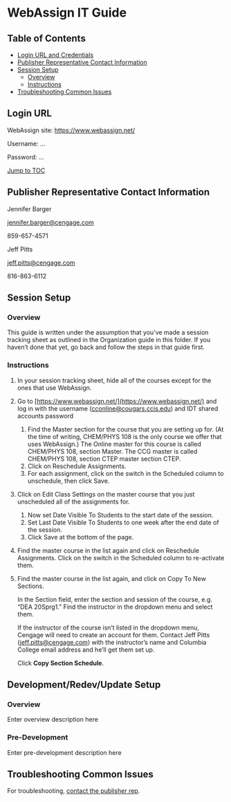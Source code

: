 # WebAssign IT Guide

## Table of Contents

* [Login URL and Credentials](#login-url)
* [Publisher Representative Contact Information](#publisher-representative-contact-information)
* [Session Setup](#session-setup)
    * [Overview](#overview)
    * [Instructions](#instructions)
* [Troubleshooting Common Issues](#troubleshooting-common-issues)

## Login URL

WebAssign site: <a href="https://www.webassign.net/" target="_blank" rel="noopener">https://www.webassign.net/</a>

Username: ...

Password: ...

[Jump to TOC](#toc)

## Publisher Representative Contact Information
Jennifer Barger

[jennifer.barger@cengage.com](mailto:jennifer.barger@cengage.com)

859-657-4571

Jeff Pitts

[jeff.pitts@cengage.com](mailto:jeff.pitts@cengage.com)

816-863-6112

## Session Setup

### Overview

This guide is written under the assumption that you’ve made a session tracking sheet as outlined in the Organization guide in this folder. If you haven’t done that yet, go back and follow the steps in that guide first.

### Instructions
1. In your session tracking sheet, hide all of the courses except for the ones that use WebAssign.
2. Go to [https://www.webassign.net/](https://www.webassign.net/) and log in with the username (cconline@cougars.ccis.edu) and IDT shared accounts password
    1. Find the Master section for the course that you are setting up for. (At the time of writing, CHEM/PHYS 108 is the only course we offer that uses WebAssign.) The Online master for this course is called CHEM/PHYS 108, section Master. The CCG master is called CHEM/PHYS 108, section CTEP master section CTEP.
    2. Click on Reschedule Assignments.
    3. For each assignment, click on the switch in the Scheduled column to unschedule, then click Save.
3. Click on Edit Class Settings on the master course that you just unscheduled all of the assignments for.
    1. Now set Date Visible To Students to the start date of the session.
    2. Set Last Date Visible To Students to one week after the end date of the session.
    3. Click Save at the bottom of the page.
4. Find the master course in the list again and click on Reschedule Assignments. Click on the switch in the Scheduled column to re-activate them.
5.	Find the master course in the list again, and click on Copy To New Sections.

    In the Section field, enter the section and session of the course, e.g. “DEA 20Sprg1.”
    Find the instructor in the dropdown menu and select them.
    
    If the instructor of the course isn’t listed in the dropdown menu, Cengage will need to create an account for them. Contact Jeff Pitts ([jeff.pitts@cengage.com](mailto:jeff.pitts@cengage.com)) with the instructor’s name and Columbia College email address and he’ll get them set up.
    
    Click **Copy Section Schedule**.
    
## Development/Redev/Update Setup
### Overview
Enter overview description here
### Pre-Development
Enter pre-development description here

## Troubleshooting Common Issues
For troubleshooting, [contact the publisher rep](#publisher-representative-contact-information). 
